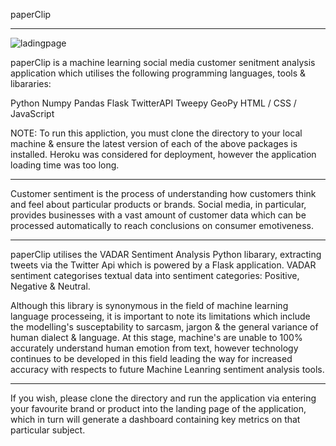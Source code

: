 paperClip 
_____________

![ladingpage](https://user-images.githubusercontent.com/82873273/137821063-2be44661-5a95-4a25-aa95-0a405298dc96.png)


paperClip is a machine learning social media customer senitment analysis application which utilises the following programming languages, tools & libararies:

Python 
Numpy
Pandas
Flask 
TwitterAPI
Tweepy
GeoPy
HTML / CSS / JavaScript 

NOTE: To run this appliction, you must clone the directory to your local machine & ensure the latest version of each of the above packages is installed. Heroku was considered for deployment, however the application loading time was too long. 

____________


Customer sentiment is the process of understanding how customers think and feel about particular products or brands. Social media, in particular, provides businesses with a vast amount of customer data which can be processed automatically to reach conclusions on consumer emotiveness. 


____________


paperClip utilises the VADAR Sentiment Analysis Python libarary, extracting tweets via the Twitter Api which is powered by a Flask application. VADAR sentiment categorises textual data into sentiment categories: Positive, Negative & Neutral. 


Although this library is synonymous in the field of machine learning language processeing, it is important to note its limitations which include the modelling's susceptability to sarcasm, jargon & the general variance of human dialect & language. At this stage, machine's are unable to 100% accurately understand human emotion from text, however technology continues to be developed in this field leading the way for increased accuracy with respects to future Machine Leanring sentiment analysis tools. 


_____________


If you wish, please clone the directory and run the application via entering your favourite brand or product into the landing page of the application, which in turn will generate a dashboard containing key metrics on that particular subject. 


